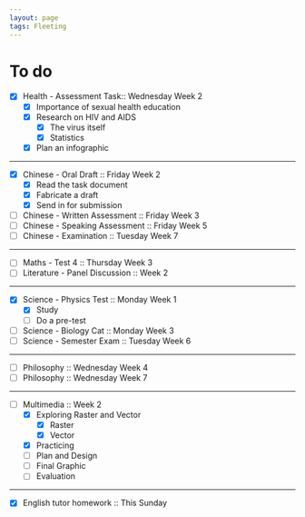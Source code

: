 ```yaml
---
layout: page
tags: Fleeting 
---
```


# To do

- [x] Health - Assessment Task:: Wednesday Week 2
	- [x] Importance of sexual health education
	- [x] Research on HIV and AIDS
		- [x] The virus itself
		- [x] Statistics
	- [x] Plan an infographic

---

- [x] Chinese - Oral Draft :: Friday Week 2
	- [x] Read the task document
	- [x] Fabricate a draft
	- [x] Send in for submission
- [ ] Chinese - Written Assessment :: Friday Week 3
- [ ] Chinese - Speaking Assessment :: Friday Week 5
- [ ] Chinese - Examination :: Tuesday Week 7

---

- [ ] Maths - Test 4 :: Thursday Week 3
- [ ] Literature - Panel Discussion :: Week 2

---

- [x] Science - Physics Test :: Monday Week 1
	- [x] Study
	- [ ] Do a pre-test
- [ ] Science - Biology Cat :: Monday Week 3
- [ ] Science - Semester Exam :: Tuesday Week 6

---

- [ ] Philosophy :: Wednesday Week 4
- [ ] Philosophy :: Wednesday Week 7

---

- [ ] Multimedia :: Week 2
	- [x] Exploring Raster and Vector
		- [x] Raster
		- [x] Vector
	- [x] Practicing
	- [ ] Plan and Design
	- [ ] Final Graphic
	- [ ] Evaluation

--- 

- [x] English tutor homework :: This Sunday